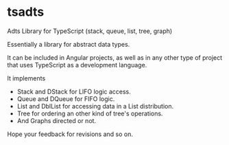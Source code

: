 # tsadts
Adts Library for TypeScript (stack, queue, list, tree, graph)

Essentially a library for abstract data types.

It can be included in Angular projects, as well as in any other type of project that uses TypeScript as a development language.

It implements

- Stack and DStack for LIFO logic access.
- Queue and DQueue for FIFO logic.
- List and DblList for accessing data in a List distribution.
- Tree for ordering an other kind of tree's operations.
- And Graphs directed or not.

Hope your feedback for revisions and so on.
